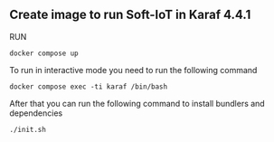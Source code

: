 ## Create image to run Soft-IoT in Karaf 4.4.1

RUN 

```
docker compose up
```

To run in interactive mode you need to run the following command

```
docker compose exec -ti karaf /bin/bash
```

After that you can run the following command to install bundlers and dependencies

```
./init.sh
```

